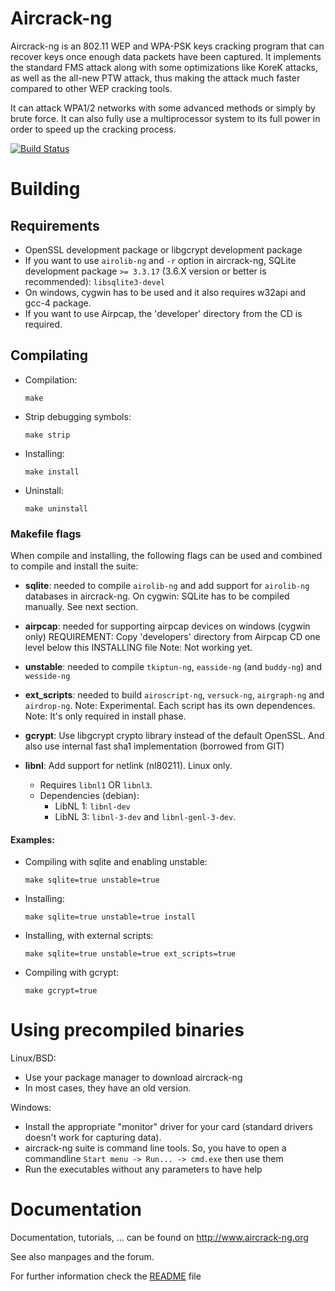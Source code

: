 # Aircrack-ng
Aircrack-ng is an 802.11 WEP and WPA-PSK keys cracking program that can recover
keys once enough data packets have been captured. It implements the standard FMS
attack along with some optimizations like KoreK attacks, as well as the
all-new PTW attack, thus making the attack much faster compared to other WEP
cracking tools.

It can attack WPA1/2 networks with some advanced methods or simply by brute force.
It can also fully use a multiprocessor system to its full power in order
to speed up the cracking process.


[![Build Status](https://api.travis-ci.org/aircrack-ng/aircrack-ng.png)](https://travis-ci.org/aircrack-ng/aircrack-ng)


# Building

## Requirements

 * OpenSSL development package or libgcrypt development package
 * If you want to use `airolib-ng` and `-r` option in aircrack-ng,
   SQLite development package `>= 3.3.17` (3.6.X version or better is recommended):
   `libsqlite3-devel`
 * On windows, cygwin has to be used and it also requires w32api and gcc-4 package.
 * If you want to use Airpcap, the 'developer' directory from the CD is required.

## Compilating

 * Compilation:

    `make`

 * Strip debugging symbols:

    `make strip`

 * Installing:

    `make install`

 * Uninstall:

    `make uninstall`


###  Makefile flags

When compile and installing, the following flags can be used and combined
to compile and install the suite:

* **sqlite**:   needed to compile `airolib-ng` and add support for `airolib-ng`
                databases in aircrack-ng.
                On cygwin: SQLite has to be compiled manually. See next section.

* **airpcap**:  needed for supporting airpcap devices on windows (cygwin only)
                REQUIREMENT: Copy 'developers' directory from Airpcap CD one 
                level below this INSTALLING file
                Note: Not working yet.

* **unstable**: needed to compile `tkiptun-ng`, `easside-ng` (and `buddy-ng`) and
                `wesside-ng`

* **ext_scripts**: needed to build `airoscript-ng`, `versuck-ng`, `airgraph-ng` and 
                   `airdrop-ng`. 
                   Note: Experimental. Each script has its own dependences.
                   Note: It's only required in install phase.

* **gcrypt**:   Use libgcrypt crypto library instead of the default OpenSSL.
                And also use internal fast sha1 implementation (borrowed from GIT)

* **libnl**:    Add support for netlink (nl80211). Linux only.
    - Requires `libnl1` OR `libnl3`.
    - Dependencies (debian):
        +  LibNL 1: `libnl-dev`
        + LibNL 3: `libnl-3-dev` and `libnl-genl-3-dev`.

#### Examples:

  * Compiling with sqlite and enabling unstable:

    `make sqlite=true unstable=true`

  * Installing:

    `make sqlite=true unstable=true install`

  * Installing, with external scripts:

    `make sqlite=true unstable=true ext_scripts=true`

  * Compiling with gcrypt:

    `make gcrypt=true`


# Using precompiled binaries

Linux/BSD:
 * Use your package manager to download aircrack-ng
 * In most cases, they have an old version.

Windows:
 * Install the appropriate "monitor" driver for your card (standard drivers doesn't work for capturing data).
 * aircrack-ng suite is command line tools. So, you have to open a commandline
   `Start menu -> Run... -> cmd.exe` then use them
 * Run the executables without any parameters to have help

# Documentation


Documentation, tutorials, ... can be found on http://www.aircrack-ng.org

See also manpages and the forum.

For further information check the [README](README) file
